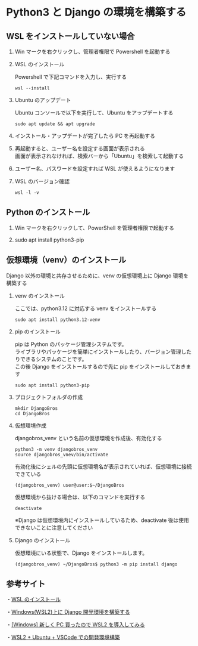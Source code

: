 # Python3 と Django の環境を構築する

## WSL をインストールしていない場合

1. Win マークを右クリックし、管理者権限で Powershell を起動する

1. WSL のインストール

   Powershell で下記コマンドを入力し、実行する

   ```
   wsl --install
   ```

1. Ubuntu のアップデート

   Ubuntu コンソールで以下を実行して、Ubuntu をアップデートする

   ```
   sudo apt update && apt upgrade
   ```

1. インストール・アップデートが完了したら PC を再起動する

1. 再起動すると、ユーザー名を設定する画面が表示される  
   画面が表示されなければ、検索バーから「Ubuntu」を検索して起動する

1. ユーザー名、パスワードを設定すれば WSL が使えるようになります

1. WSL のバージョン確認

   ```
   wsl -l -v
   ```

## Python のインストール

1. Win マークを右クリックして、PowerShell を管理者権限で起動する

1. sudo apt install python3-pip

## 仮想環境（venv）のインストール

Django 以外の環境と共存させるために、venv の仮想環境上に Django 環境を構築する

1. venv のインストール

   ここでは、python3.12 に対応する venv をインストールする

   ```
   sudo apt install python3.12-venv
   ```

1. pip のインストール

   pip は Python のパッケージ管理システムです。  
   ライブラリやパッケージを簡単にインストールしたり、バージョン管理したりできるシステムのことです。  
   この後 Django をインストールするので先に pip をインストールしておきます

   ```
   sudo apt install python3-pip
   ```

1. プロジェクトフォルダの作成

   ```
   mkdir DjangoBros
   cd DjangoBros
   ```

1. 仮想環境作成

   djangobros_venv という名前の仮想環境を作成後、有効化する

   ```
   python3 -m venv djangobros_venv
   source djangobros_vnev/bin/activate
   ```

   有効化後にシェルの先頭に仮想環境名が表示されていれば、仮想環境に接続できている

   ```
   (djangobros_venv) user@user:$~/DjangoBros
   ```

   仮想環境から抜ける場合は、以下のコマンドを実行する

   ```
   deactivate
   ```

   ※Django は仮想環境内にインストールしているため、deactivate 後は使用できないことに注意してください

1. Django のインストール

   仮想環境にいる状態で、Django をインストールします。

   ```
   (djangobros_venv) ~/DjangoBros$ python3 -m pip install django
   ```

## 参考サイト

・[WSL のインストール](https://learn.microsoft.com/ja-jp/windows/wsl/install)

・[Windows(WSL2)上に Django 開発環境を構築する](https://qiita.com/tsubonnyu/items/cbcd6a377eb4dc18d09a)

・[[Windows] 新しく PC 買ったので WSL2 を導入してみる](https://zenn.dev/ap_com/articles/install-wsl2-on-windows)

・[WSL2 + Ubuntu + VSCode での開発環境構築](https://qiita.com/zaburo/items/27b5b819fae2bde97a3bQda3)

